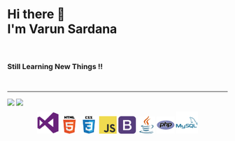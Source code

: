 <h1>
  Hi there 👋  
  <br> I'm Varun Sardana
</h1>
<br>
<h3>  Still Learning New Things !!
</h3>
<br>
<hr>
<img align="center" src="https://github-readme-stats.vercel.app/api?username=varunsardana004&&show_icons=true&title_color=000000&icon_color=bb2acf&text_color=000000&bg_color=ffa931 ;&count_private=true"/>
<img  align="center" src="https://github-readme-stats.vercel.app/api/top-langs?username=varunsardana004&theme=dark&hide_langs_below=1"/>

<br>
<p align="center"> 
<img src=https://raw.githubusercontent.com/devicons/devicon/master/icons/visualstudio/visualstudio-plain.svg alt=vs-code width="50" height="50"/>
<img src=https://raw.githubusercontent.com/github/explore/80688e429a7d4ef2fca1e82350fe8e3517d3494d/topics/html/html.png alt=html5 width="40" height="40"/> 
<img src=https://raw.githubusercontent.com/github/explore/80688e429a7d4ef2fca1e82350fe8e3517d3494d/topics/css/css.png alt=css3 width="40" height="40"/>
<img src=https://raw.githubusercontent.com/github/explore/80688e429a7d4ef2fca1e82350fe8e3517d3494d/topics/javascript/javascript.png alt=javascript width="40" height="40"/> 
<img src=https://raw.githubusercontent.com/github/explore/80688e429a7d4ef2fca1e82350fe8e3517d3494d/topics/bootstrap/bootstrap.png alt=Bootstrap width="40" height="40"/> 
<img src=https://raw.githubusercontent.com/github/explore/80688e429a7d4ef2fca1e82350fe8e3517d3494d/topics/java/java.png alt=java width="40" height="40"/> 
<img src=https://raw.githubusercontent.com/github/explore/ccc16358ac4530c6a69b1b80c7223cd2744dea83/topics/php/php.png alt=java width="40" height="40"/> 
<img src=https://raw.githubusercontent.com/devicons/devicon/master/icons/mysql/mysql-plain-wordmark.svg alt=mysql width="50" height="50"/>
</p>

